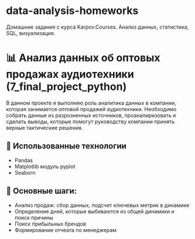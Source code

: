 # data-analysis-homeworks
Домашние задания с курса Karpov.Courses. Анализ данных, статистика, SQL, визуализация.

# 📊 Анализ данных об оптовых продажах аудиотехники (7_final_project_python)  
В данном проекте я выполняю роль аналитика данных в компании, которая занимается оптовой продажей аудиотехники. Необходимо собрать данные из разрозненных источников, проаналиризовать и сделать выводы, которые помогут руководству компании принять верные тактические решения.

## 🔧 Использованные технологии  
- Pandas
- Matplotlib модуль pyplot
- Seaborn

## 📌 Основные шаги:  
- Анализ продаж: сбор данных, подсчет ключевых метрик в динамике
- Определение дней, которые выбиваются из общей динамики и поиск причины 
- Поиск прибыльных брендов
- Формирование отчеата по менеджерам 
